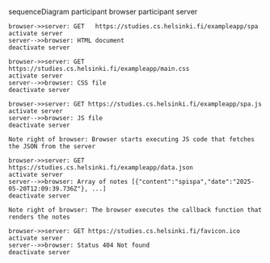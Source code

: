 sequenceDiagram
    participant browser
    participant server
    
    browser->>server: GET 	https://studies.cs.helsinki.fi/exampleapp/spa
    activate server
    server-->>browser: HTML document
    deactivate server
    
    browser->>server: GET https://studies.cs.helsinki.fi/exampleapp/main.css
    activate server
    server-->>browser: CSS file
    deactivate server
    
    browser->>server: GET https://studies.cs.helsinki.fi/exampleapp/spa.js
    activate server
    server-->>browser: JS file
    deactivate server

    Note right of browser: Browser starts executing JS code that fetches the JSON from the server

    browser->>server: GET https://studies.cs.helsinki.fi/exampleapp/data.json
    activate server
    server-->>browser: Array of notes [{"content":"spispa","date":"2025-05-20T12:09:39.736Z"}, ...]
    deactivate server

    Note right of browser: The browser executes the callback function that renders the notes 

    browser->>server: GET https://studies.cs.helsinki.fi/favicon.ico
    activate server
    server-->>browser: Status 404 Not found
    deactivate server    